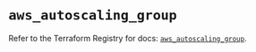 # `aws_autoscaling_group`

Refer to the Terraform Registry for docs: [`aws_autoscaling_group`](https://registry.terraform.io/providers/hashicorp/aws/5.46.0/docs/resources/autoscaling_group).
